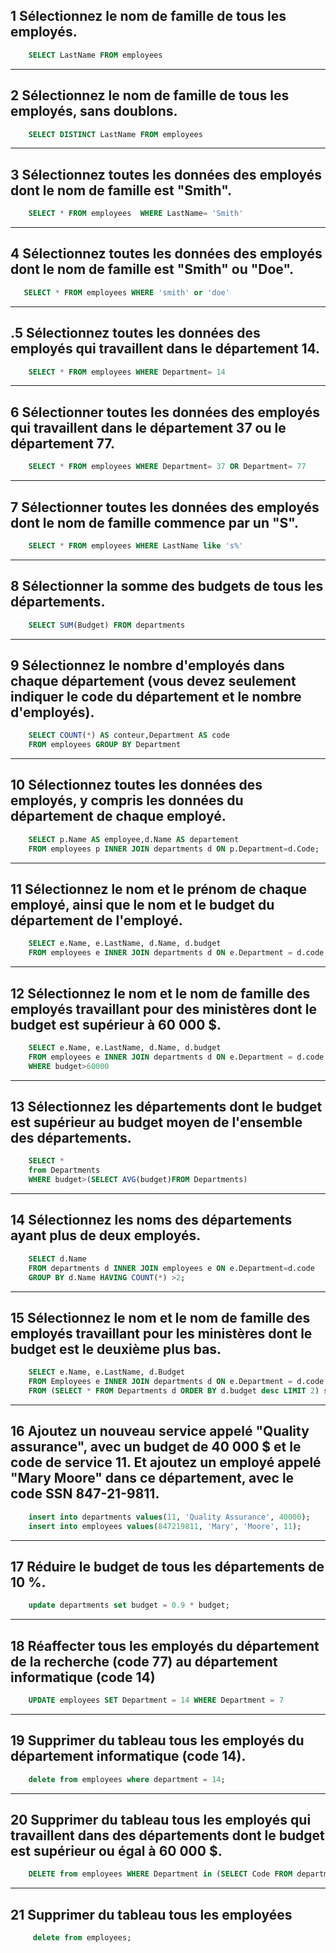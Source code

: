 ## 1 Sélectionnez le nom de famille de tous les employés.
```sql
    SELECT LastName FROM employees
```
__________________________________________________________________________________________
## 2 Sélectionnez le nom de famille de tous les employés, sans doublons.
```sql
    SELECT DISTINCT LastName FROM employees
```
__________________________________________________________________________________________
## 3 Sélectionnez toutes les données des employés dont le nom de famille est "Smith".
```sql
    SELECT * FROM employees  WHERE LastName= 'Smith'
```
__________________________________________________________________________________________
## 4 Sélectionnez toutes les données des employés dont le nom de famille est "Smith" ou "Doe".
```sql
   SELECT * FROM employees WHERE 'smith' or 'doe'
```
__________________________________________________________________________________________
## .5 Sélectionnez toutes les données des employés qui travaillent dans le département 14.
```sql
    SELECT * FROM employees WHERE Department= 14
```
__________________________________________________________________________________________
## 6 Sélectionner toutes les données des employés qui travaillent dans le département 37 ou le département 77.
```sql
    SELECT * FROM employees WHERE Department= 37 OR Department= 77
```
__________________________________________________________________________________________
## 7 Sélectionner toutes les données des employés dont le nom de famille commence par un "S".
```sql
    SELECT * FROM employees WHERE LastName like 's%'
```
__________________________________________________________________________________________
## 8 Sélectionner la somme des budgets de tous les départements.
```sql
    SELECT SUM(Budget) FROM departments
```
__________________________________________________________________________________________
## 9 Sélectionnez le nombre d'employés dans chaque département (vous devez seulement indiquer le code du département et le nombre d'employés).
```sql
    SELECT COUNT(*) AS conteur,Department AS code 
    FROM employees GROUP BY Department
```
__________________________________________________________________________________________
## 10 Sélectionnez toutes les données des employés, y compris les données du département de chaque employé.
```sql
    SELECT p.Name AS employee,d.Name AS departement 
    FROM employees p INNER JOIN departments d ON p.Department=d.Code;
```
__________________________________________________________________________________________
## 11 Sélectionnez le nom et le prénom de chaque employé, ainsi que le nom et le budget du département de l'employé.
```sql
    SELECT e.Name, e.LastName, d.Name, d.budget 
    FROM employees e INNER JOIN departments d ON e.Department = d.code
```
__________________________________________________________________________________________
## 12 Sélectionnez le nom et le nom de famille des employés travaillant pour des ministères dont le budget est supérieur à 60 000 $.
```sql
    SELECT e.Name, e.LastName, d.Name, d.budget 
    FROM employees e INNER JOIN departments d ON e.Department = d.code
    WHERE budget>60000
```
__________________________________________________________________________________________
## 13 Sélectionnez les départements dont le budget est supérieur au budget moyen de l'ensemble des départements.
```sql
    SELECT *
    from Departments
    WHERE budget>(SELECT AVG(budget)FROM Departments)
```
__________________________________________________________________________________________
## 14 Sélectionnez les noms des départements ayant plus de deux employés.
```sql 
    SELECT d.Name 
    FROM departments d INNER JOIN employees e ON e.Department=d.code
    GROUP BY d.Name HAVING COUNT(*) >2;
```
__________________________________________________________________________________________
## 15 Sélectionnez le nom et le nom de famille des employés travaillant pour les ministères dont le budget est le deuxième plus bas.
```sql
    SELECT e.Name, e.LastName, d.Budget 
    FROM Employees e INNER JOIN departments d ON e.Department = d.code WHERE e.Department = (SELECT sub.Code 
    FROM (SELECT * FROM Departments d ORDER BY d.budget desc LIMIT 2) sub ORDER BY budget DESC LIMIT 1)
```
__________________________________________________________________________________________
## 16 Ajoutez un nouveau service appelé "Quality assurance", avec un budget de 40 000 $ et le code de service 11. Et ajoutez un employé appelé "Mary Moore" dans ce département, avec le code SSN 847-21-9811.
```sql
    insert into departments values(11, 'Quality Assurance', 40000);
    insert into employees values(847219811, 'Mary', 'Moore', 11);
```
__________________________________________________________________________________________
## 17 Réduire le budget de tous les départements de 10 %.
```sql
    update departments set budget = 0.9 * budget;
```
__________________________________________________________________________________________
## 18 Réaffecter tous les employés du département de la recherche (code 77) au département informatique (code 14)
```sql
    UPDATE employees SET Department = 14 WHERE Department = 7
```
__________________________________________________________________________________________
## 19 Supprimer du tableau tous les employés du département informatique (code 14).
```sql 
    delete from employees where department = 14;
```
__________________________________________________________________________________________
## 20 Supprimer du tableau tous les employés qui travaillent dans des départements dont le budget est supérieur ou égal à 60 000 $.
```sql 
    DELETE from employees WHERE Department in (SELECT Code FROM departments WHERE budget > 60000)
```
__________________________________________________________________________________________
## 21  Supprimer du tableau tous les employées
```sql
     delete from employees;
```
